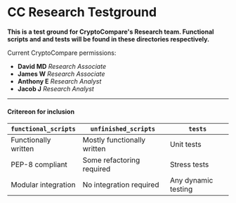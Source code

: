 # CC Research Testground

**This is a test ground for CryptoCompare's Research team. Functional scripts and and tests will be found in these directories respectively.**

Current CryptoCompare permissions:
- **David MD** *Research Associate*
- **James W** *Research Associate*
- **Anthony E** *Research Analyst*
- **Jacob J** *Research Analyst*

------------

#### Critereon for inclusion
| `functional_scripts`  | `unfinished_scripts` | `tests` |
| ------------ | ------------ | ------------ |
| Functionally written  | Mostly functionally written  | Unit tests |
| PEP-8 compliant  | Some refactoring required  | Stress tests |
| Modular integration  | No integration required  | Any dynamic testing |
